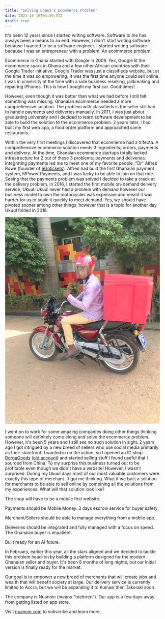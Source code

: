 ```yaml
---
title: "Solving Ghana's Ecommerce Problem"
date: 2023-10-19T04:59:54Z
draft: true
---
```


It's been 12 years since I started writing software. Software to me has always
been a means to an end. However, I didn't start writing software because I wanted to be a software engineer. I started
writing software because I was an entrepreneur with a problem. An ecommerce problem.

Ecommerce in Ghana started with Google in 2009. Yes, Google lit the ecommerce spark in Ghana and a few other African countries
with their Google Trader initiative. Google Trader was just a classifieds website, but at the time it was so
empowering. It was the first time anyone could sell online. I was in university at the time with a side business
reselling, jailbreaking and repairing iPhones. This is how I bought my first car. Good times!

However, even though it was better than what we had before I still felt something was missing. Ghanaian ecommerce needed a
more comprehensive solution. The problem with classifieds is the seller still had to handle payments and deliveries manually. In
2011, I was just about graduating university and I decided to learn software development to be able to build the solution to the ecommerce problem.
2 years later, I had built my first web app, a food order platform and approached some restaurants.

Within the very first meetings I discovered that ecommerce had a trifecta. A comprehensive ecommerce solution needs 3 ingredients;
orders, payments and delivery. At the time, Ghanaian ecommerce startups totally lacked infrastructure for 2 out of these 3 problems; payments and deliveries.
Integrating payments led me to meet one of my favorite people, "Dr" Alfred Rowe (founder of [eGotickets](https://egotickets.com)). Alfred had built the
first Ghanaian payment system, MPower Payments, and I was lucky to be able to join on that ride. Seeing that the payments problem was solved I
decided to take a crack at the delivery problem. In 2016, I started the first mobile on-demand delivery service, Ukuul. Ukuul never
had a problem with demand however our business model to own the motorcycles was expensive and meant it was harder for us to scale it quickly to meet demand.
Yes, we should have pivoted sooner among other things, however that is a topic for another day. Ukuul folded in 2018. 

![Alt text](IMG_0024.JPG)


I went on to work for some amazing companies doing other things thinking someone will definitely come along and solve the ecommerce problem.
However, it's been 5 years and I still see no such solution in sight. 2 years ago I got intrigued by a new breed of sellers who
use social media primarily as their storefront. I wanted in on the action, so I opened an IG shop [BorgaGoods](https://instagram.com/borgagoods.shop) ([old account](https://instagram.com/borgagoods.gh))
and started selling stuff I found useful that I sourced from China. To my surprise this business turned out to be profitable
even though we didn't have a website! However, I wasn't surprised. During my Ukuul days most of our most valuable
customers were exactly this type of merchant. It got me thinking. What if we built a solution for merchants to be able to
sell online by combining all the solutions from my experiences. What will that solution look like?

The shop will have to be a mobile first website.

Payments should be Mobile Money. 3 days escrow service for buyer safety.

Merchant/Sellers should be able to manage everything from a mobile app.

Deliveries should be integrated and fully managed with a focus on speed. The Ghanaian buyer is impatient.

Built ready for an AI future.

In February, earlier this year, all the stars aligned and we decided to tackle this problem head-on by building a platform
designed for the modern Ghanaian seller and buyer. It's been 8 months of long nights, but our initial version is finally ready for
the market.

Our goal is to empower a new breed of merchants that will create jobs and wealth that will benefit society at large.
Our delivery service is currently limited to Accra, but we will be expanding it to Kumasi then Takoraki soon. 

The company is Nuanom (means "brethren"). Our app is a few days away from getting listed on app store. 

Visit [nuanom.com](https://nuanom.com) to subscribe and learn more.